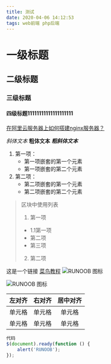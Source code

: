 ```yaml
---
title: 测试
date: 2020-04-06 14:12:53
tags: web前端 php后端
---
```

# 一级标题
## 二级标题
### 三级标题
#### 四级标题11111111111111111111


[在阿里云服务器上如何搭建nginx服务器？](https://yq.aliyun.com/articles/700682) 

*斜体文本*
**粗体文本**
***粗斜体文本***
1. 第一项：
    - 第一项嵌套的第一个元素
    - 第一项嵌套的第二个元素
2. 第二项：
    - 第二项嵌套的第一个元素
    - 第二项嵌套的第二个元素

> 区块中使用列表
> 1. 第一项
> + 1.1第一项
> + 第二项
> + 第三项
> 2. 第二项

这是一个链接 [菜鸟教程](https://www.runoob.com)
![RUNOOB 图标](http://static.runoob.com/images/runoob-logo.png)

![RUNOOB 图标](http://static.runoob.com/images/runoob-logo.png "RUNOOB")

| 左对齐 | 右对齐 | 居中对齐 |
| :-----| ----: | :----: |
| 单元格 | 单元格 | 单元格 |
| 单元格 | 单元格 | 单元格 |

```javascript
代码
$(document).ready(function () {
    alert('RUNOOB');
});
```
